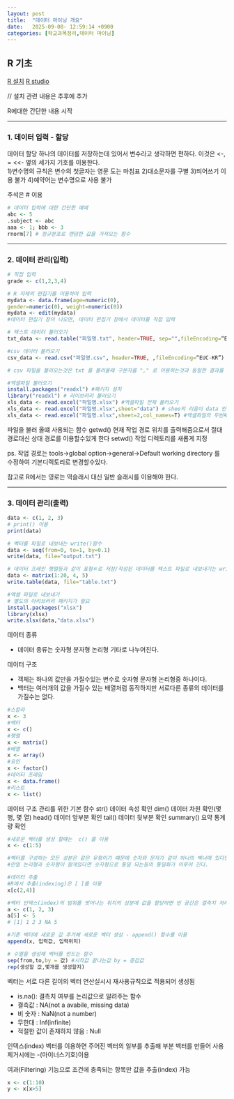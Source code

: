 ```yaml
---
layout: post
title:  "데이터 마이닝 개요"
date:   2025-09-08- 12:59:14 +0900
categories: [학교과목정리,데이터 마이닝]
---
```



R 기초
---

[R 설치](https://www.r-project.org/)
[R studio](https://posit.co/download/rstudio-desktop/)

// 설치 관련 내용은 추후에 추가

R에대한 간단한 내용 시작

---

<h3> 1. 데이터 입력 - 할당</h3>

데이터 할당 하나의 데이터를 저장하는데 있어서 변수라고 생각하면 편하다.
이것은 <-, = <<- 옆의 세가지 기호를 이용한다. <br>
1)변수명의 규칙은 변수의 첫글자는 영문 도는 마침표
2)대소문자를 구별
3)띄어쓰기 이용 불가
4)예약어는 변수명으로 사용 불가

주석은 # 이용

```R
# 데이터 입력에 대한 간단한 예떼
abc <- 5
.subject <- abc
aaa <- 1; bbb <- 3
rnorm[7] # 정규분포로 랜덤한 값을 가져오는 함수
```

---

<h3 >2. 데이터 관리(입력) </h3>

```R
# 직접 입력
grade <- c(1,2,3,4)

# R 자체의 편집기를 이용하여 입력
mydata <- data.frame(age=numeric(0),
gender=numeric(0), weight=numeric(0))
mydata <- edit(mydata)
#데이터 편집기 창이 나오면, 데이터 편집기 창에서 데이터를 직접 입력

# 텍스트 데이터 불러오기
txt_data <- read.table("파일명.txt", header=TRUE, sep="",fileEncoding=“EUC-KR”)

#csv 데이터 불러오기
csv_data <- read.csv("파일명.csv", header=TRUE, ,fileEncoding=“EUC-KR”)

# csv 파일을 불러오는것은 txt 를 불러올때 구분자를 "," 로 이용하는것과 동일한 결과를 가져온다.

#엑셀파일 불러오기
install.packages("readxl") #패키지 설치
library("readxl") # 라이브러리 불러오기
xls_data <- read.excel("파일명.xlsx") #엑셀파일 전체 불러오기
xls_data <- read.excel("파일명.xlsx",sheet="data") # shee의 리음이 data 인것들 불러오기
xls_data <- read.excel("파일명.xlsx",sheet=2,col_names=T) #엑셀파일의 두번쨰 시트가 있다면 불러온다.
```
파일을 불러 올떄 사용되는 함수
getwd() 현재 작업 경로 위치를 출력해줌으로서 절대경로대신 상대 경로를 이용할수있게 한다
setwd() 작업 디렉토리를 새롭게 지정

ps. 작업 경로는 tools->global option->general->Default working directory 를 수정하여 기본디렉토리로 변경할수있다.

참고로 R에서는 영로는 역슬래시 대신 일반 슬래시를 이용해야 한다.

---

<h3>3. 데이터 관리(출력)</h3>

```R
data <- c(1, 2, 3) 
# print() 이용
print(data)

# 벡터를 파일로 내보내는 write()함수
data <- seq(from=0, to=1, by=0.1) 
write(data, file="output.txt")

# 데이터 프레인 행렬등과 같이 표형ㅌ로 저장/작성된 데이터를 텍스트 파일로 내보내기는 write.table()함수를 이용
data <- matrix(1:20, 4, 5)
write.table(data, file="table.txt") 

#엑셀 파일로 내보내기
# 별도의 아리브러리 패키지가 필요
install.packages("xlsx")
library(xlsx)
write.slsx(data,"data.xlsx")
```

데이터 종류
- 데이터 종류는 숫자형 문자형 논리형 기타로 나누어진다.

데이터 구조 
- 객체는 하나의 값만을 가질수있는 변수로 숫자형 문자형 논리형중 하나이다.
- 백터는 여러개의 값을 가질수 있는 배열처럼 동작하지만 서로다른 종류의 데이터를 가질수는 없다.

```R
#스칼라
x <- 3
#백터
x <- c()
#행렬
x <- matrix()
#배열
x <- array()
#요인
x <- factor()
#데이터 프레임
x <- data.frame()
#리스트
x <- list()
```

데이터 구조 관리를 위한 기본 함수
str() 데이터 속성 확인
dim() 데이터 차원 확인(몇 행, 몇 열)
head() 데이터 앞부분 확인
tail() 데이터 뒷부분 확인
summary() 요약 통계량 확인

```R
#새로운 벡터를 생성 할떄는  c() 를 이용
x <- c(1:5)

#벡터를 구성하는 모든 성분은 같은 유형이기 떄문에 숫자와 문자가 같이 하나의 벡너에 있다면 문자로 통일 
#만일 논리형과 숫자형이 함게있다면 숫자형으로 통일 되는등의 통일화가 이루어 진다.

#데이터 추출
#R에서 추출(indexing)은 [ ]를 이용
x[c(2,4)]

#벡터 인덱스(index)의 범위를 벗어나는 위치의 성분에 값을 할당하면 빈 공간은 결측치 처리
a <- c(1, 2, 3)
a[5] <- 5
# [1] 1 2 3 NA 5

#기존 벡터에 새로운 값 추가해 새로운 벡터 생성 - append() 함수를 이용
append(x, 입력값, 입력위치) 

# 수열을 생성해 벡터를 만드는 함수
sep(from,to,by = 값) #시작값 끝나는값 by = 증감값
rep(생성할 값,몇개를 생성할지) 
```

벡터는 서로 다른 길이의 벡터 연산실시시 재사용규칙으로 적용되어 생성됨
- is.na(): 결측치 여부를 논리값으로 알려주는 함수
- 결측값 : NA(not a avabile, missing data)
- 비 숫자 : NaN(not a number)
- 무한대 : Inf(infinite)
- 적절한 값이 존재하지 않음 : Null 

인덱스(index) 벡터를 이용하면 주어진 벡터의 일부를 추출해 부분 벡터를 만들어 사용 제거시에는 -(마이너스기호)이용


여과(Filtering) 기능으로 조건에 충족되는 항목만 값을 추출(index) 가능
```R
x <- c(1:10) 
y <- x[x>5]
```